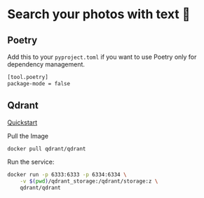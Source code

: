 # Search your photos with text 🔎

## Poetry
Add this to your `pyproject.toml` if you want to use Poetry only for dependency management.
```bash
[tool.poetry]
package-mode = false
```

## Qdrant

[Quickstart](https://qdrant.tech/documentation/quick-start/)

Pull the Image
```bash
docker pull qdrant/qdrant
```

Run the service:
```bash
docker run -p 6333:6333 -p 6334:6334 \
    -v $(pwd)/qdrant_storage:/qdrant/storage:z \
    qdrant/qdrant
```
